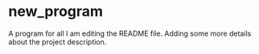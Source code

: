 # new_program
A program for all
I am editing the README file. Adding some more details about the project description.
